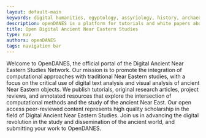 ```yaml
---
layout: default-main
keywords: digital humanities, egyptology, assyriology, history, archaeology, natural language processing, computer vision
description: openDANES is a platform for tutorials and white papers about using computational methodologies for ancient Near Eastern studies.
title: Open Digital Ancient Near Eastern Studies
type: nav
authors: openDANES
tags: navigation bar
---
```


Welcome to OpenDANES, the official portal of the Digital Ancient Near Eastern Studies Network. Our mission is to promote the integration of computational approaches with traditional Near Eastern studies, with a focus on the critical use of digital text analysis and visual analysis of ancient Near Eastern objects. We publish tutorials, original research articles, project reviews, and annotated resources that explore the intersection of computational methods and the study of the ancient Near East. Our open access peer-reviewed content represents high quality scholarship in the field of Digital Ancient Near Eastern Studies. Join us in advancing the digital revolution in the study and dissemination of the ancient world, and submitting your work to OpenDANES.
